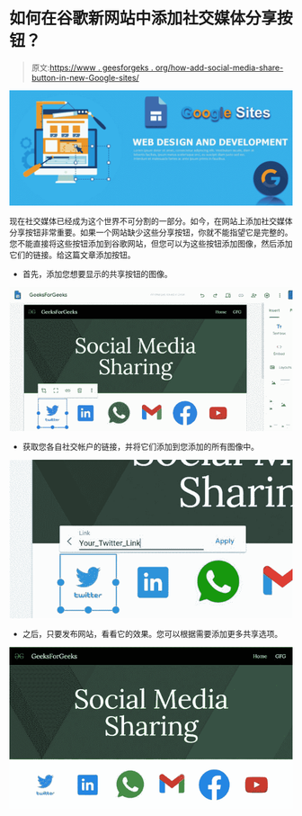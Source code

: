 # 如何在谷歌新网站中添加社交媒体分享按钮？

> 原文:[https://www . geesforgeks . org/how-add-social-media-share-button-in-new-Google-sites/](https://www.geeksforgeeks.org/how-to-add-social-media-share-buttons-in-new-google-sites/)

![](img/f832fbd6f027c6d808ed269d560d7db1.png)

现在社交媒体已经成为这个世界不可分割的一部分。如今，在网站上添加社交媒体分享按钮非常重要。如果一个网站缺少这些分享按钮，你就不能指望它是完整的。您不能直接将这些按钮添加到谷歌网站，但您可以为这些按钮添加图像，然后添加它们的链接。给这篇文章添加按钮。

*   首先，添加您想要显示的共享按钮的图像。

![](img/ef82e6d1694fe5116fae4f682c3a9356.png)

*   获取您各自社交帐户的链接，并将它们添加到您添加的所有图像中。

![](img/0382ff8837bf8fbd0c5437d8045be8db.png)

*   之后，只要发布网站，看看它的效果。您可以根据需要添加更多共享选项。

![](img/f0019315d429e54d0abc2955400540e0.png)